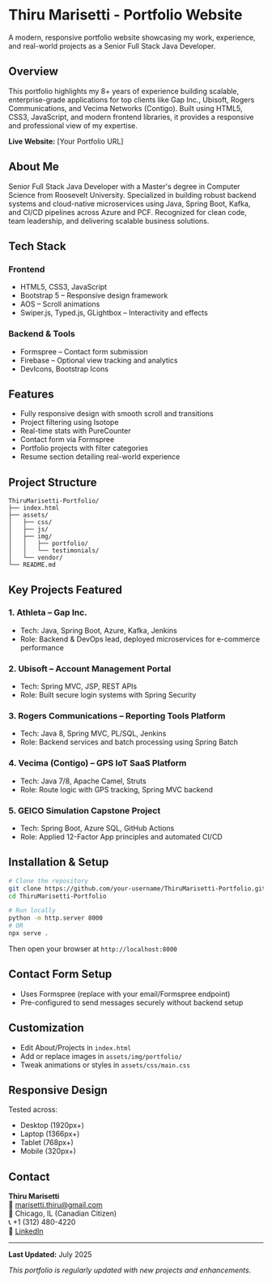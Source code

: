 # Thiru Marisetti - Portfolio Website

A modern, responsive portfolio website showcasing my work, experience, and real-world projects as a Senior Full Stack Java Developer.

## Overview

This portfolio highlights my 8+ years of experience building scalable, enterprise-grade applications for top clients like Gap Inc., Ubisoft, Rogers Communications, and Vecima Networks (Contigo). Built using HTML5, CSS3, JavaScript, and modern frontend libraries, it provides a responsive and professional view of my expertise.

**Live Website:** [Your Portfolio URL]

## About Me

Senior Full Stack Java Developer with a Master's degree in Computer Science from Roosevelt University. Specialized in building robust backend systems and cloud-native microservices using Java, Spring Boot, Kafka, and CI/CD pipelines across Azure and PCF. Recognized for clean code, team leadership, and delivering scalable business solutions.

## Tech Stack

### Frontend
- HTML5, CSS3, JavaScript
- Bootstrap 5 – Responsive design framework
- AOS – Scroll animations
- Swiper.js, Typed.js, GLightbox – Interactivity and effects

### Backend & Tools
- Formspree – Contact form submission
- Firebase – Optional view tracking and analytics
- DevIcons, Bootstrap Icons

## Features

- Fully responsive design with smooth scroll and transitions
- Project filtering using Isotope
- Real-time stats with PureCounter
- Contact form via Formspree
- Portfolio projects with filter categories
- Resume section detailing real-world experience

## Project Structure

```
ThiruMarisetti-Portfolio/
├── index.html
├── assets/
│   ├── css/
│   ├── js/
│   ├── img/
│   │   ├── portfolio/
│   │   └── testimonials/
│   └── vendor/
└── README.md
```

## Key Projects Featured

### 1. Athleta – Gap Inc.
- Tech: Java, Spring Boot, Azure, Kafka, Jenkins
- Role: Backend & DevOps lead, deployed microservices for e-commerce performance

### 2. Ubisoft – Account Management Portal
- Tech: Spring MVC, JSP, REST APIs
- Role: Built secure login systems with Spring Security

### 3. Rogers Communications – Reporting Tools Platform
- Tech: Java 8, Spring MVC, PL/SQL, Jenkins
- Role: Backend services and batch processing using Spring Batch

### 4. Vecima (Contigo) – GPS IoT SaaS Platform
- Tech: Java 7/8, Apache Camel, Struts
- Role: Route logic with GPS tracking, Spring MVC backend

### 5. GEICO Simulation Capstone Project
- Tech: Spring Boot, Azure SQL, GitHub Actions
- Role: Applied 12-Factor App principles and automated CI/CD

## Installation & Setup

```bash
# Clone the repository
git clone https://github.com/your-username/ThiruMarisetti-Portfolio.git
cd ThiruMarisetti-Portfolio

# Run locally
python -m http.server 8000
# OR
npx serve .
```

Then open your browser at `http://localhost:8000`

## Contact Form Setup

- Uses Formspree (replace with your email/Formspree endpoint)
- Pre-configured to send messages securely without backend setup

## Customization

- Edit About/Projects in `index.html`
- Add or replace images in `assets/img/portfolio/`
- Tweak animations or styles in `assets/css/main.css`

## Responsive Design

Tested across:
- Desktop (1920px+)
- Laptop (1366px+)
- Tablet (768px+)
- Mobile (320px+)

## Contact

**Thiru Marisetti**  
📧 marisetti.thiru@gmail.com  
📍 Chicago, IL (Canadian Citizen)  
📞 +1 (312) 480-4220  
🔗 [LinkedIn](https://linkedin.com/in/thirumarisetti)

---

**Last Updated:** July 2025

_This portfolio is regularly updated with new projects and enhancements._
